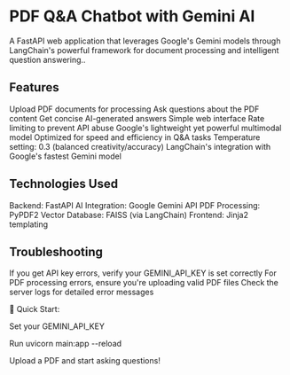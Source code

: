 # PDF Q&A Chatbot with Gemini AI
A FastAPI web application that leverages Google's Gemini models through LangChain's powerful framework for document processing and intelligent question answering..

## Features
Upload PDF documents for processing
Ask questions about the PDF content
Get concise AI-generated answers
Simple web interface
Rate limiting to prevent API abuse
Google's lightweight yet powerful multimodal model
Optimized for speed and efficiency in Q&A tasks
Temperature setting: 0.3 (balanced creativity/accuracy)
LangChain's integration with Google's fastest Gemini model

## Technologies Used
Backend: FastAPI
AI Integration: Google Gemini API
PDF Processing: PyPDF2
Vector Database: FAISS (via LangChain)
Frontend: Jinja2 templating

## Troubleshooting
If you get API key errors, verify your GEMINI_API_KEY is set correctly
For PDF processing errors, ensure you're uploading valid PDF files
Check the server logs for detailed error messages

🚀 Quick Start:

Set your GEMINI_API_KEY

Run uvicorn main:app --reload

Upload a PDF and start asking questions!
